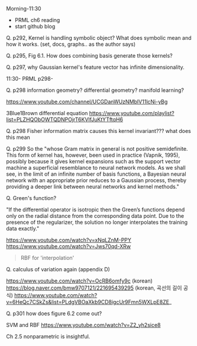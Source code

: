 

Morning-11:30

- PRML ch6 reading
- start github blog

Q. p292, Kernel is handling symbolic object? What does symbolic mean and how it works. (set, docs, graphs.. as the author says)

Q. p295, Fig 6.1. How does combining basis generate those kernels?

Q. p297, why Gaussian kernel's feature vector has infinite dimensionality.


11:30- PRML p298-

Q. p298 information geometry? differential geometry? manifold learning?

https://www.youtube.com/channel/UCGDanWUzNMbIV11lcNi-yBg

3Blue1Brown differential equation 
https://www.youtube.com/playlist?list=PLZHQObOWTQDNPOjrT6KVlfJuKtYTftqH6

Q. p298 Fisher information matrix causes this kernel invariant??? what does this mean

Q. p299 So the 
"whose Gram matrix in general is not positive semidefinite. This form of kernel
has, however, been used in practice (Vapnik, 1995), possibly because it gives kernel
expansions such as the support vector machine a superficial resemblance to neural
network models. As we shall see, in the limit of an infinite number of basis functions,
a Bayesian neural network with an appropriate prior reduces to a Gaussian process,
thereby providing a deeper link between neural networks and kernel methods."

Q. Green's function?

"If the differential operator is isotropic then the Green’s functions depend only
on the radial distance from the corresponding data point. Due to the presence of the
regularizer, the solution no longer interpolates the training data exactly."

https://www.youtube.com/watch?v=xNqLZnM-PPY
https://www.youtube.com/watch?v=Jws70qd-XRw

> RBF for 'interpolation'

Q. calculus of variation again (appendix D)

https://www.youtube.com/watch?v=OcRB6omfy9c (korean)
https://blog.naver.com/bmw9707121/221695439295 (korean, 곡선의 길이 공식)
https://www.youtube.com/watch?v=6HeQc7CSkZs&list=PLdgVBOaXkb9CD8igcUr9Fmn5WXLpE8ZE_

Q. p301 how does figure 6.2 come out?

SVM and RBF
https://www.youtube.com/watch?v=Z2_yh2sice8


Ch 2.5 nonparametric is insightful.


<!--stackedit_data:
eyJoaXN0b3J5IjpbLTE3NjA0Njc2MDFdfQ==
-->